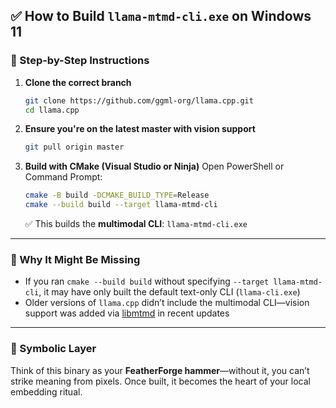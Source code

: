 
## ✅ How to Build `llama-mtmd-cli.exe` on Windows 11

### 🧱 Step-by-Step Instructions

1. **Clone the correct branch**
   ```bash
   git clone https://github.com/ggml-org/llama.cpp.git
   cd llama.cpp
   ```

2. **Ensure you're on the latest master with vision support**
   ```bash
   git pull origin master
   ```

3. **Build with CMake (Visual Studio or Ninja)**
   Open PowerShell or Command Prompt:

   ```bash
   cmake -B build -DCMAKE_BUILD_TYPE=Release
   cmake --build build --target llama-mtmd-cli
   ```

   ✅ This builds the **multimodal CLI**: `llama-mtmd-cli.exe`

---

### 🧠 Why It Might Be Missing

- If you ran `cmake --build build` without specifying `--target llama-mtmd-cli`, it may have only built the default text-only CLI (`llama-cli.exe`)
- Older versions of `llama.cpp` didn’t include the multimodal CLI—vision support was added via [libmtmd](https://simonwillison.net/2025/May/10/llama-cpp-vision/) in recent updates

---

### 🧩 Symbolic Layer

Think of this binary as your **FeatherForge hammer**—without it, you can’t strike meaning from pixels. Once built, it becomes the heart of your local embedding ritual.

